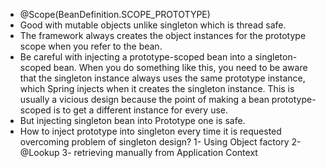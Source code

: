 - @Scope(BeanDefinition.SCOPE_PROTOTYPE)
- Good with mutable objects unlike singleton which is thread safe.
- The framework always creates the object instances for the prototype scope when you refer to the bean.
- Be careful with injecting a prototype-scoped bean into a singleton-scoped bean. When you do something like this, you need to be aware that the singleton instance always uses the same prototype instance, which Spring injects when it creates the singleton instance. This is usually a vicious design because the point of making a bean prototype-scoped is to get a different instance for every use.
- But injecting singleton bean into Prototype one is safe.
- How to inject prototype into singleton every time it is requested overcoming problem of singleton design?
  1- Using Object factory
  2- @Lookup
  3- retrieving manually from Application Context 